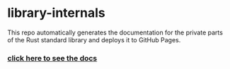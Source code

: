 # library-internals

This repo automatically generates the documentation for the private parts of the Rust standard library and deploys it to GitHub Pages.

### [click here to see the docs](https://lukas-code.github.io/library-internals/std/index.html)
